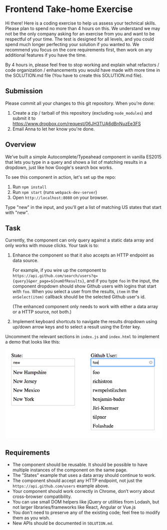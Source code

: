 # Frontend Take-home Exercise

Hi there! Here is a coding exercise to help us assess your technical skills.
Please plan to spend no more than 4 hours on this. We understand we may not be
the only company asking for an exercise from you and want to be respectful of
your time. The test is designed for all levels, and you could spend much longer
perfecting your solution if you wanted to. We recommend you focus on the core
requirements first, then work on any additional features if you have the time.

By 4 hours in, please feel free to stop working and explain what refactors /
code organization / enhancements you would have made with more time in the
SOLUTION.md file (You have to create this SOLUTION.md file).

## Submission

Please commit all your changes to this git repository. When you're done:

1. Create a zip / tarball of this repository (excluding `node_modules`) and
   submit it to https://www.dropbox.com/request/06JH3TUA6dBnNuzEe3FS
2. Email Anna to let her know you're done.

## Overview

We’ve built a simple Autocomplete/Typeahead component in vanilla ES2015 that
lets you type in a query and shows a list of matching results in a dropdown,
just like how Google's search box works.

To see this component in action, let's set up the repo:

1. Run `npm install`
2. Run `npm start` (runs `webpack-dev-server`)
3. Open `http://localhost:8080` on your browser.

Type "new" in the input, and you'll get a list of matching US states that start
with "new".

## Task

Currently, the component can only query against a static data array and only
works with mouse clicks. Your task is to:

1. Enhance the component so that it also accepts an HTTP endpoint as data source.

   For example, if you wire up the component to
   `https://api.github.com/search/users?q={query}&per_page=${numOfResults}`,
   and if you type `foo` in the input, the component dropdown should show
   Github users with logins that start with `foo`. When you select a user from
   the results, `item` in the `onSelect(item)` callback should be the selected
   Github user's id.

   (The enhanced component only needs to work with either a data array or a
   HTTP source, not both.)

2. Implement keyboard shortcuts to navigate the results dropdown using up/down
   arrow keys and to select a result using the Enter key.

Uncomment the relevant sections in `index.js` and `index.html` to implement a
demo that looks like this:

![Demo example screenshot](assets/demo-example.png)

## Requirements

- The component should be reusable. It should be possible to have multiple
  instances of the component on the same page.
- The "States" example that uses a data array should continue to work.
- The component should accept any HTTP endpoint, not just the
  `https://api.github.com/users` example above.
- Your component should work correctly in Chrome, don’t worry about
  cross-browser compatibility.
- You can use small DOM helpers like jQuery or utilities from Lodash, but not
  larger libraries/frameworks like React, Angular or Vue.js
- You don't need to preserve any of the existing code; feel free to modify them
  as you wish.
- New APIs should be documented in `SOLUTION.md`.
